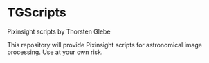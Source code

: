 # TGScripts
Pixinsight scripts by Thorsten Glebe

This repository will provide Pixinsight scripts for astronomical image processing.
Use at your own risk.

